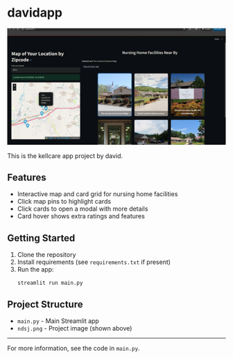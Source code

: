 # davidapp

![ndsj](ndsj.png)

This is the kellcare app project by david.

## Features
- Interactive map and card grid for nursing home facilities
- Click map pins to highlight cards
- Click cards to open a modal with more details
- Card hover shows extra ratings and features

## Getting Started
1. Clone the repository
2. Install requirements (see `requirements.txt` if present)
3. Run the app:
   ```
   streamlit run main.py
   ```

## Project Structure
- `main.py` - Main Streamlit app
- `ndsj.png` - Project image (shown above)

---

For more information, see the code in `main.py`.
